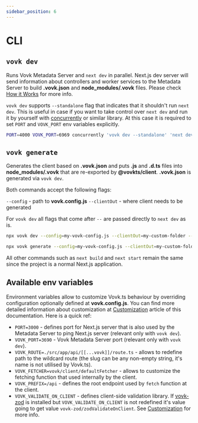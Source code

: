```yaml
---
sidebar_position: 6
---
```


# CLI

## `vovk dev`

Runs Vovk Metadata Server and `next dev` in parallel. Next.js dev server will send information about controllers and worker services to the Metadata Server to build **.vovk.json** and **node_modules/.vovk** files. Please check [How it Works](./how-it-works) for more info.

`vovk dev` supports `--standalone` flag that indicates that it shouldn't run `next dev`. This is useful in case if you want to take control over `next dev` and run it by yourself with [concurrently](https://www.npmjs.com/package/concurrently) or similar library. At this case it is required to set `PORT` and `VOVK_PORT` env variables explicitly.

```sh
PORT=4000 VOVK_PORT=6969 concurrently 'vovk dev --standalone' 'next dev'
```

## `vovk generate`

Generates the client based on **.vovk.json** and puts **.js** and **.d.ts** files into **node_modules/.vovk** that are re-exported by **@vovkts/client**. **.vovk.json** is generated via `vovk dev`.

Both commands accept the following flags:

`--config` - path to **vovk.config.js**
`--clientOut` - where client needs to be generated

For `vovk dev` all flags that come after ` -- ` are passed directly to `next dev` as is.

```sh
npx vovk dev --config=my-vovk-config.js --clientOut=my-custom-folder -- --experimental-https --keepAliveTimeout 70000
```

```sh
npx vovk generate --config=my-vovk-config.js --clientOut=my-custom-folder
```

All other commands such as `next build` and `next start` remain the same since the project is a normal Next.js application.

## Available env variables

Environment variables allow to customize Vovk.ts behaviour by overriding configuration optionally defined at **vovk.config.js**. You can find more detailed information about customization at [Customization](./customization) article of this documentation. Here is a quick ref:

- `PORT=3000` - defines port for Next.js server that is also used by the Metadata Server to ping Next.js server (relevant only with `vovk dev`).
- `VOVK_PORT=3690` - Vovk Metadata Server port (relevant only with `vovk dev`).
- `VOVK_ROUTE=./src/app/api/[[...vovk]]/route.ts` - allows to redefine path to the wildcard route (the slug can be any non-empty string, it's name is not utilised by Vovk.ts).
- `VOVK_FETCHER=vovk/client/defaultFetcher` - allows to customize the fetching function that used internally by the client.
- `VOVK_PREFIX=/api` - defines the root endpoint used by `fetch` function at the client.
- `VOVK_VALIDATE_ON_CLIENT` - defines client-side validation library. If [vovk-zod](https://github.com/finom/vovk-zod) is installed but `VOVK_VALIDATE_ON_CLIENT` is not redefined it's value going to get value `vovk-zod/zodValidateOnClient`. See [Customization](./customization) for more info.